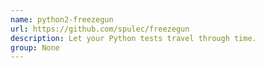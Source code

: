 ```yaml
---
name: python2-freezegun
url: https://github.com/spulec/freezegun
description: Let your Python tests travel through time.
group: None
---
```

